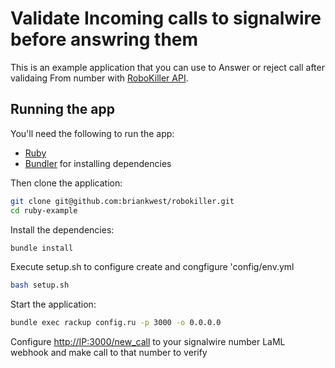 # Validate Incoming calls to signalwire before answring them 

This is an example application that you can use to Answer or reject call after validaing From number with  [RoboKiller  API](https://enterprise-api.robokiller.com/v1/docs/).


## Running the app
You'll need the following to run the app:

* [Ruby](https://www.ruby-lang.org/en/downloads/)
* [Bundler](https://bundler.io/) for installing dependencies

Then clone the application:

```bash
git clone git@github.com:briankwest/robokiller.git
cd ruby-example
```

Install the dependencies:

```bash
bundle install
```

Execute setup.sh to configure create and congfigure 'config/env.yml
```bash
bash setup.sh
```

Start the application:

```bash
bundle exec rackup config.ru -p 3000 -o 0.0.0.0
```

Configure  [http://IP:3000/new_call](http://IP:3000/new_call) to your signalwire number LaML webhook and make call to that number to verify 

